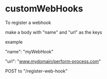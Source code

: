 # customWebHooks

To register a webhook 

make a body with "name" and "url" as the keys

example

"name": "myWebHook"


"url": "www.mydomain/perform-process.com"

POST to "/register-web-hook"


